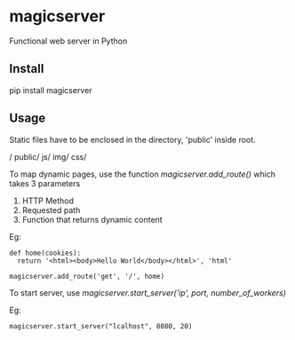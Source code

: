 # magicserver

Functional web server in Python

## Install

pip install magicserver

## Usage

Static files have to be enclosed in the directory, 'public' inside root.

/
  public/
    js/
    img/
    css/


To map dynamic pages, use the function
*magicserver.add_route()* 
which takes 3 parameters

1. HTTP Method
2. Requested path
3. Function that returns dynamic content

Eg: 
```
def home(cookies):
  return '<html><body>Hello World</body></html>', 'html'
  
magicserver.add_route('get', '/', home)
```

To start server, use
*magicserver.start_server('ip', port, number_of_workers)*

Eg:

  `magicserver.start_server("lcalhost", 8080, 20)`
